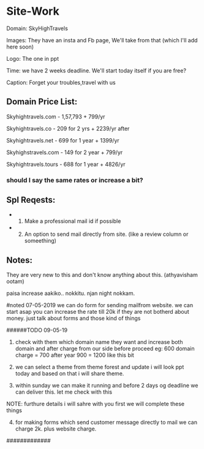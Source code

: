 # Site-Work

Domain: SkyHighTravels

Images: They have an insta and Fb page, We'll take from that (which I'll add here soon)

Logo: The one in ppt

Time: we have 2 weeks deadline. We'll start today itself if you are free?

Caption: Forget your troubles,travel with us

## Domain Price List:

Skyhightravels.com - 
1,57,793 + 799/yr

Skyhightravels.co - 
209 for 2 yrs + 2239/yr after

Skyhightravels.net -
699 for 1 year + 1399/yr

Skyhighstravels.com -
149 for 2 year + 799/yr

Skyhightravels.tours -
688 for 1 year + 4826/yr
### should I say the same rates or increase a bit?

## Spl Reqests:

- 1. Make a professional mail id if possible
- 2. An option to send mail directly from site. (like a review column or someething)

## Notes:

They are very new to this and don't know anything about this.
(athyavisham ootam)

paisa increase aakiko.. nokkitu. njan night nokkam.


#noted 07-05-2019
we can do form for sending mailfrom website. we can start asap
you can increase the rate till 20k if they are not botherd about money. just talk about forms and those kind of things

######TODO 09-05-19

1) check with them which domain name they want and increase both domain and after charge from our side before proceed
   eg: 600 domain charge = 700 after year 900 = 1200 like this bit
 
2) we can select a theme from theme forest and update i will look ppt today and based on that i will share theme.

3) within sunday we can make it running and before 2 days og deadline we can deliver this. let me check with this

 NOTE: furthure details i will sahre with you first we will complete these things

4) for making forms which send customer message directly to mail we can charge 2k. plus website charge.

#############
